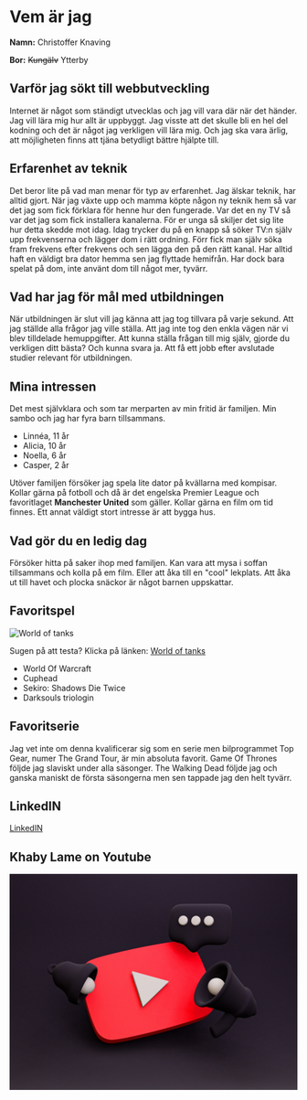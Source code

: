 # Vem är jag

**Namn:** Christoffer Knaving

**Bor:** ~~Kungälv~~ Ytterby

## Varför jag sökt till webbutveckling

 Internet är något som ständigt utvecklas och jag vill vara där när det händer. Jag vill lära mig hur allt är uppbyggt. Jag visste att det skulle bli en hel del kodning och det är något jag verkligen vill lära mig. Och jag ska vara ärlig, att möjligheten finns att tjäna betydligt bättre hjälpte till.

## Erfarenhet av teknik

Det beror lite på vad man menar för typ av erfarenhet. Jag älskar teknik, har alltid gjort. När jag växte upp och mamma köpte någon ny teknik hem så var det jag som fick förklara för henne hur den fungerade. Var det en ny TV så var det jag som fick installera kanalerna. För er unga så skiljer det sig lite hur detta skedde mot idag. Idag trycker du på en knapp så söker TV:n själv upp frekvenserna och lägger dom i rätt ordning. Förr fick man själv söka fram frekvens efter frekvens och sen lägga den på den rätt kanal. Har alltid haft en väldigt bra dator hemma sen jag flyttade hemifrån. Har dock bara spelat på dom, inte använt dom till något mer, tyvärr.

## Vad har jag för mål med utbildningen

När utbildningen är slut vill jag känna att jag tog tillvara på varje sekund. Att jag ställde alla frågor jag ville ställa. Att jag inte tog den enkla vägen när vi blev tilldelade hemuppgifter. Att kunna ställa frågan till mig själv, gjorde du verkligen ditt bästa? Och kunna svara ja.
Att få ett jobb efter avslutade studier relevant för utbildningen.

## Mina intressen

Det mest självklara och som tar merparten av min fritid är familjen. Min sambo och jag har fyra barn tillsammans.  
   - Linnéa, 11 år
   - Alicia, 10 år
   - Noella, 6 år
   - Casper, 2 år  

Utöver familjen försöker jag spela lite dator på kvällarna med kompisar. Kollar gärna på fotboll och då är det engelska Premier League och favoritlaget **Manchester United** som gäller. Kollar gärna en film om tid finnes. Ett annat väldigt stort intresse är att bygga hus.

## Vad gör du en ledig dag

Försöker hitta på saker ihop med familjen. Kan vara att mysa i soffan tillsammans och kolla på em film. Eller att åka till en "cool" lekplats. Att åka ut till havet och plocka snäckor är något barnen uppskattar.

## Favoritspel

![World of tanks](https://www.sapphirenation.net/-/media/sites/sapphirenation/articles/2017/10/wotx-logo.png "World of tanks")

Sugen på att testa? Klicka på länken: [World of tanks][1]  

   - World Of Warcraft
   - Cuphead
   - Sekiro: Shadows Die Twice
   - Darksouls triologin
  
## Favoritserie

Jag vet inte om denna kvalificerar sig som en serie men bilprogrammet Top Gear, numer The Grand Tour, är min absoluta favorit. Game Of Thrones följde jag slaviskt under alla säsonger. The Walking Dead följde jag och ganska maniskt de första säsongerna men sen tappade jag den helt tyvärr.

## LinkedIN

[LinkedIN](2)

## Khaby Lame on Youtube

[![](img/Youtubelogo.webp)](http://www.youtube.com/watch?v=e23pW_0BPo0)










[1]:(https://worldoftanks.eu/en/game/download/?pub_id=wot_ong_eu_se_g_s-b_acq_kw__world_of_tanks_www&xid_source=google&xid_medium=cpc&xid_network=g&xid_campaign_id=7688980283&xid_adgroup_id=81025106123&xid_ad_id=423202366283&xid_target_id=kwd-301331770735&xid_keyword=world+of+tanks+eu&xid_placement=&xid_device_type=c&xid_position=&xid_region=1012530&xid_position_type=_&xid_target=&xid_feeditemid=&xid_matchtype=e&xid_clickid=EAIaIQobChMIrK-X7a_C8gIVBEaRBR0QPQMvEAAYASAAEgL36_D_BwE&url=https://worldoftanks.eu/&gclid=EAIaIQobChMIrK-X7a_C8gIVBEaRBR0QPQMvEAAYASAAEgL36_D_BwE&sid=SIDu9m4TVeQNhIpUOUEYR72A1JhGD6Mh5AfoH_8RSdJ3JF5MzqbUyL3aChoiut3A0j-X9dRLpqQZws3Z5Sx5Isy8rmag_FUcvb3x303YsXL69rUgq31gkqFrc69uibnnI-Sw9LaWYs5O5g3L07BhiV6lVnnMp55loPW4JfO-z0cUKEVSQgQfo0&enctid=cdpa14vre2ek&lpsn=WOT+ONGOING+WW+Portal+Download+Game&foris=1&teclient=1628188627947578002)


[2]: (https://www.linkedin.com/in/christoffer-knaving-77366a21a/)